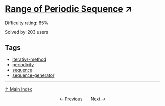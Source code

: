# [Range of Periodic Sequence](https://projecteuler.net/problem=729) ↗️

Difficulty rating: 65%

Solved by: 203 users
## Tags

- [iterative-method](../tags/iterative-method.md)
- [periodicity](../tags/periodicity.md)
- [sequence](../tags/sequence.md)
- [sequence-generator](../tags/sequence-generator.md)



---

[↑ Main Index](../README.md)


<div align=center><a href='728.md'>← Previous</a> &nbsp;&nbsp; &nbsp;&nbsp;  <a href='730.md'>Next →</a></div>
